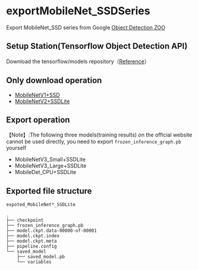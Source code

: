# exportMobileNet_SSDSeries
Export MobileNet_SSD series from Google [Object Detection ZOO](https://github.com/tensorflow/models/blob/master/research/object_detection/g3doc/tf1_detection_zoo.md)  
## Setup Station(Tensorflow Object Detection API)
Download the tensorflow/models repository（[Reference](https://github.com/tensorflow/models/blob/master/research/object_detection/g3doc/tf1.md)）
## Only download operation
* [MobileNetV1+SSD](http://download.tensorflow.org/models/object_detection/ssd_mobilenet_v1_coco_2018_01_28.tar.gz)
* [MobileNetV2+SSDLite](http://download.tensorflow.org/models/object_detection/ssdlite_mobilenet_v2_coco_2018_05_09.tar.gz)
## Export operation  
【Note】:The following three models(training results) on the official website cannot be used directly, you need to export `frozen_inference_graph.pb` yourself 
* MobileNetV3_Small+SSDLite
* MobileNetV3_Large+SSDLite
* MobileDet_CPU+SSDLite 
## Exported file structure  
    expoted_MobileNet*_SSDLite
```
.
├── checkpoint
├── frozen_inference_graph.pb
├── model.ckpt.data-00000-of-00001
├── model.ckpt.index
├── model.ckpt.meta
├── pipeline.config
└── saved_model
    ├── saved_model.pb
    └── variables
 ```


